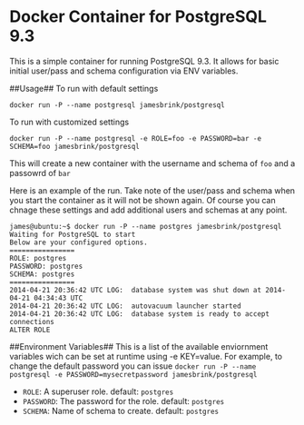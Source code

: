 Docker Container for PostgreSQL 9.3
=================

This is a simple container for running PostgreSQL 9.3.
It allows for basic initial user/pass and schema configuration via ENV variables.

##Usage##
To run with default settings

```
docker run -P --name postgresql jamesbrink/postgresql
```

To run with customized settings

```
docker run -P --name postgresql -e ROLE=foo -e PASSWORD=bar -e SCHEMA=foo jamesbrink/postgresql
```
This will create a new container with the username and schema of `foo` and a passowrd of `bar`


Here is an example of the run. Take note of the user/pass and schema when you start the container as it will not be shown again. Of course you can chnage these settings and add additional users and schemas at any point.

```
james@ubuntu:~$ docker run -P --name postgres jamesbrink/postgresql
Waiting for PostgreSQL to start
Below are your configured options.
================
ROLE: postgres
PASSWORD: postgres
SCHEMA: postgres
================
2014-04-21 20:36:42 UTC LOG:  database system was shut down at 2014-04-21 04:34:43 UTC
2014-04-21 20:36:42 UTC LOG:  autovacuum launcher started
2014-04-21 20:36:42 UTC LOG:  database system is ready to accept connections
ALTER ROLE
```

##Environment Variables##
This is a list of the available enviornment variables wich can be set at runtime using -e KEY=value.
For example, to change the default password you can issue `docker run -P --name postgresql -e PASSWORD=mysecretpassword jamesbrink/postgresql`

* `ROLE`: A superuser role. default: `postgres`
* `PASSWORD`: The password for the role. default: `postgres`
* `SCHEMA`: Name of schema to create. default: `postgres`


